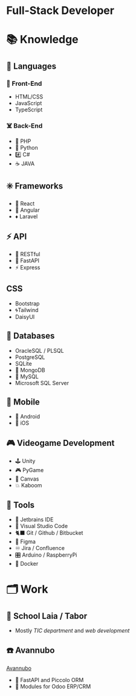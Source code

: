 # Full-Stack Developer
<!-- Interested in development with **Python**, **Javascript** and **Swift** but i can adapt to any language. I'm really curious about **Artificial Intelligence** and **Game Development**. -->

# 📚 Knowledge
## 🐍 Languages

### 👻 Front-End 
- HTML/CSS
- JavaScript
- TypeScript

### ☠️ Back-End
- 🐘 PHP
- 🐍 Python
- #️⃣ C#
- ☕️ JAVA

## ✳️ Frameworks
- 💠 React
- 🔶 Angular
- ♦️ Laravel

## ⚡️ API
- 📍 RESTful
- 🐍 FastAPI
- ⚡️ Express

## CSS
- Bootstrap
- 🌀Tailwind
- DaisyUI

## 📀 Databases
-  OracleSQL / PLSQL
-  PostgreSQL
-  SQLite
-  🍃 MongoDB
-  🐘 MySQL
-  Microsoft SQL Server

## 📱 Mobile
- 🤖 Android
- 🍎 iOS

## 🎮 Videogame Development
- 🕹️ Unity
- 🎮 PyGame
- 🔺 Canvas
- 💥 Kaboom

## 🧰 Tools
- 🧠 Jetbrains IDE
- 📘 Visual Studio Code
- 🐈‍⬛ Git / Github / Bitbucket
- 🎨 Figma
- ♾️ Jira / Confluence
- 🎛️ Arduino / RaspberryPi
- 🐳 Docker

# 🗂️ Work
## 🏫 School Laia / Tabor
- Mostly *TIC department* and *web development*

## ☎️ Avannubo
[Avannubo](https://avannubo.com/)
- 🔰 FastAPI and Piccolo ORM
- 📂 Modules for Odoo ERP/CRM
